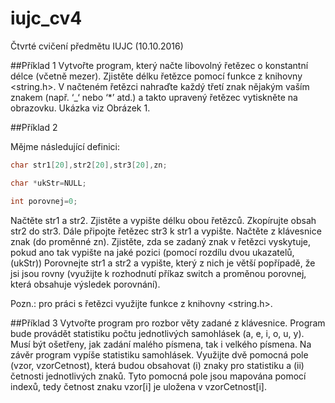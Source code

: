 # iujc_cv4
Čtvrté cvičení předmětu IUJC (10.10.2016)

##Příklad 1
 Vytvořte program, který načte libovolný řetězec o konstantní délce (včetně mezer). Zjistěte délku řetězce pomocí funkce z knihovny <string.h>. V načteném řetězci nahraďte každý třetí znak nějakým vaším znakem (např. ‘_‘ nebo ‘*’ atd.) a takto upravený řetězec vytiskněte na obrazovku. Ukázka viz Obrázek 1. 
 
##Příklad 2
 

 Mějme následující definici: 
```c
char str1[20],str2[20],str3[20],zn; 

char *ukStr=NULL; 

int porovnej=0; 
```
Načtěte str1 a str2. Zjistěte a vypište délku obou řetězců. Zkopírujte obsah str2 do str3. Dále připojte řetězec str3 k str1 a vypište. Načtěte z klávesnice znak (do proměnné zn). Zjistěte, zda se zadaný znak v řetězci vyskytuje, pokud ano tak vypište na jaké pozici (pomocí rozdílu dvou ukazatelů, (ukStr)) Porovnejte str1 a str2 a vypište, který z nich je větší popřípadě, že jsi jsou rovny (využijte k rozhodnutí příkaz switch a proměnou porovnej, která obsahuje výsledek porovnání). 

Pozn.: pro práci s řetězci využijte funkce z knihovny <string.h>. 
 
##Příklad 3
Vytvořte program pro rozbor věty zadané z klávesnice. Program bude provádět statistiku počtu jednotlivých samohlásek (a, e, i, o, u, y). Musí být ošetřeny, jak zadání malého písmena, tak i velkého písmena. Na závěr program vypíše statistiku samohlásek. Využijte dvě pomocná pole (vzor, vzorCetnost), která budou obsahovat (i) znaky pro statistiku a (ii) četnosti jednotlivých znaků. Tyto pomocná pole jsou mapována pomocí indexů, tedy četnost znaku vzor[i] je uložena v vzorCetnost[i]. 
